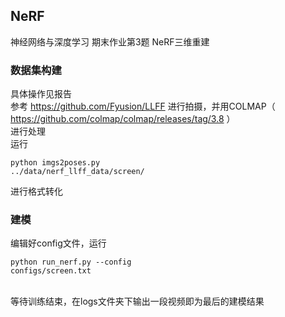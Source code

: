 ## NeRF
神经网络与深度学习 期末作业第3题 NeRF三维重建 <br>
### 数据集构建
具体操作见报告<br>
参考 https://github.com/Fyusion/LLFF 进行拍摄，并用COLMAP（ https://github.com/colmap/colmap/releases/tag/3.8 ）<br>
进行处理<br>
运行<pre><code>python imgs2poses.py ../data/nerf_llff_data/screen/</code></pre>进行格式转化<br>
### 建模
编辑好config文件，运行<pre><code>python run_nerf.py --config configs/screen.txt</code></pre><br>等待训练结束，在logs文件夹下输出一段视频即为最后的建模结果
